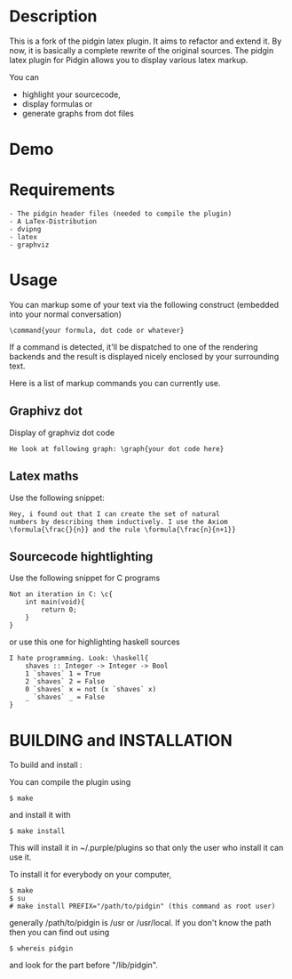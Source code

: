 # Description

This is a fork of the pidgin latex plugin. It aims to
refactor and extend it. By now, it is basically a complete
rewrite of the original sources.
The pidgin latex plugin for Pidgin allows you to 
display various latex markup.

You can
* highlight your sourcecode,
* display formulas or
* generate graphs from dot files

# Demo

# Requirements
	- The pidgin header files (needed to compile the plugin)
	- A LaTex-Distribution
	- dvipng
    - latex
    - graphviz

# Usage
You can markup some of your text via the following
construct (embedded into your normal conversation)

    \command{your formula, dot code or whatever}

If a command is detected, it'll be dispatched to one of the rendering
backends and the result is displayed nicely enclosed by your 
surrounding text.

Here is a list of markup commands you can currently use.

## Graphivz dot
Display of graphviz dot code

    He look at following graph: \graph{your dot code here}

## Latex maths
Use the following snippet:

    Hey, i found out that I can create the set of natural
    numbers by describing them inductively. I use the Axiom
    \formula{\frac{}{n}} and the rule \formula{\frac{n}{n+1}}

## Sourcecode hightlighting
Use the following snippet for C programs

    Not an iteration in C: \c{
        int main(void){ 
            return 0; 
        }
    }

or use this one for highlighting haskell sources

    I hate programming. Look: \haskell{
        shaves :: Integer -> Integer -> Bool
        1 `shaves` 1 = True
        2 `shaves` 2 = False
        0 `shaves` x = not (x `shaves` x)
        _ `shaves` _ = False
    }

# BUILDING and INSTALLATION
To build and install :

You can compile the plugin using

	$ make

and install it with

	$ make install

This will install it in ~/.purple/plugins so 
that only the user who install it can use it.

To install it for everybody on your computer,

	$ make
	$ su
	# make install PREFIX="/path/to/pidgin" (this command as root user)

generally /path/to/pidgin is /usr or /usr/local. If you don't know the path then you can find out using

	$ whereis pidgin

and look for the part before "/lib/pidgin".

